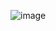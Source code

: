 ![image](https://github.com/Geheneeike/topoli66554342323/assets/161126818/04aecd04-bab6-4a59-af59-433680830b9d)
